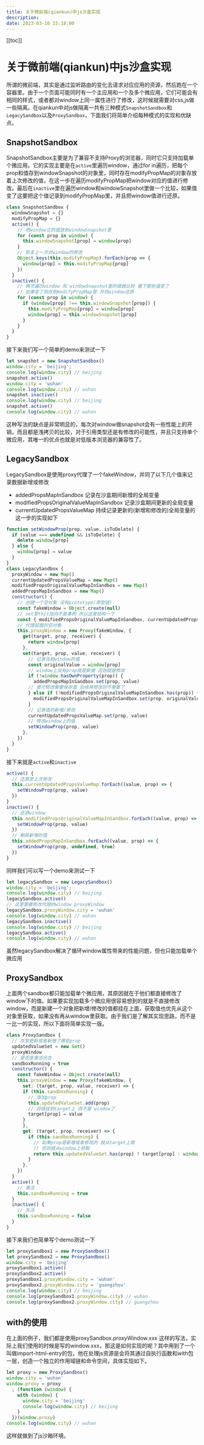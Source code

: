 ```yaml
---
title: 关于微前端(qiankun)中js沙盒实现
description:
date: 2023-03-16 15:18:00
---
```


[[toc]]
 

# 关于微前端(qiankun)中js沙盒实现

所谓的微前端，其实是通过监听路由的变化去请求对应应用的资源，然后跑在一个容器里。由于一个页面可能同时有一个主应用和一个及多个微应用，它们可能会有相同的样式，或者都对window上同一属性进行了修改，这时候就需要对css,js做一些隔离。在qiankun中对js做隔离一共有三种模式`SnapshotSandbox`和`LegacySandbox`以及`ProxySandbox`，下面我们将简单介绍每种模式的实现和优缺点。

## SnapshotSandbox
SnapshotSandbox主要是为了兼容不支持Proxy的浏览器，同时它只支持加载单个微应用。它的实现主要是在`active`里遍历window，通过for in遍历，把每个prop和值存到windowSnapshot的对象里，同时存在modifyPropMap的对象存放着上次修改的值，在这一步在遍历modifyPropMap把window对应的值进行修改。最后在`inactive`里在遍历window和windowSnapshot里做一个比较，如果值变了这要把这个值记录到modifyPropMap里，并且把window值进行还原。


```js
class SnapshotSandbox {
  windowSnapshot = {}
  modifyPropMap = {}
  active() {
    // 把window立的值放到windowSnapshot里
    for (const prop in window) {
      this.windowSnapshot[prop] = window[prop]
    }
    // 恢复上一次对window的修改
    Object.keys(this.modifyPropMap).forEach(prop => {
      window[prop] = this.modifyPropMap[prop]
    })
  }
  inactive() {
    // 再次遍历window 和 windowSnapshot里的值做比较 看下那些值变了
    // 如果变了则存到modifyPropMap里 并将window还原
    for (const prop in window) {
      if (window[prop] !== this.windowSnapshot[prop]) {
        this.modifyPropMap[prop] = window[prop]
        window[prop] = this.windowSnapshot[prop]
      }
    }
  }
}
```
接下来我们写一个简单的demo来测试一下
```js
let snapshot = new SnapshotSandbox()
window.city = 'beijing';
console.log(window.city) // beijing
snapshot.active()
window.city = 'wuhan'  
console.log(window.city) // wuhan
snapshot.inactive()
console.log(window.city) // beijing
snapshot.active()
console.log(window.city) // wuhan
```
这种写法的缺点是非常明显的，每次对window做snapshot会有一些性能上的开销，而且都是浅拷贝的比较，对于引用类型还是有修改的可能性，并且只支持单个微应用，其唯一的优点也就是对低版本浏览器的兼容性了。
## LegacySandbox
LegacySandbox是使用proxy代理了一个fakeWindow，并同了以下几个值来记录数据新增或修改
- addedPropsMapInSandbox 记录在沙盒期间新增的全局变量
- modifiedPropsOriginalValueMapInSandbox 记录沙盒期间更新的全局变量
- currentUpdatedPropsValueMap 持续记录更新的(新增和修改的)全局变量的
这一步的实现如下
```js
function setWindowProp(prop, value, isToDelete) {
  if (value === undefined && isToDelete) {
    delete window[prop]
  } else {
    window[prop] = value
  }
}
class LegacySandbox {
  proxyWindow = new Map()
  currentUpdatedPropsValueMap = new Map()
  modifiedPropsOriginalValueMapInSandbox = new Map()
  addedPropsMapInSandbox = new Map()
  constructor() {
    // 创建一个空对象 没有prototype(原型链)
    const fakeWindow = Object.create(null)
    // set里this指向不是事例 所以这里结构一下
    const { modifiedPropsOriginalValueMapInSandbox, currentUpdatedPropsValueMap, addedPropsMapInSandbox } = this
    // 代理前面的空对象
    this.proxyWindow = new Proxy(fakeWindow, {
      get(target, prop, receiver) {
        return window[prop]
      },
      set(target, prop, value, receiver) {
        // 记录当前window的值
        const originalValue = window[prop]
        // window上没有prop就是新增 否则就是修改
        if (!window.hasOwnProperty(prop)) {
          addedPropsMapInSandbox.set(prop, value)
        // 首次修改需要保存值 后续再修改则不需要了
        } else if (!modifiedPropsOriginalValueMapInSandbox.has(prop)) {
          modifiedPropsOriginalValueMapInSandbox.set(prop, originalValue)
        }
        // 记录值的新增/修改
        currentUpdatedPropsValueMap.set(prop, value)
        // 修改window上的值
        setWindowProp(prop, value)
      },
    })
  }
}
```
接下来就是`active`和`inactive`
```js
active() {
  // 还原至上次修改
  this.currentUpdatedPropsValueMap.forEach((value, prop) => {
    setWindowProp(prop, value)
  })
}
inactive() {
  // 还原window
  this.modifiedPropsOriginalValueMapInSandbox.forEach((value, prop) => {
    setWindowProp(prop, value)
  })
  // 删除新增的值
  this.addedPropsMapInSandbox.forEach((value, prop) => {
    setWindowProp(prop, undefined, true)
  })
}
```
同样我们可以写一个demo来测试一下
```js
let legacySandbox = new LegacySandbox()
window.city = 'beijing';
console.log(window.city) // beijing
legacySandbox.active()
// 这里需要修改代理的window proxyWindow
legacySandbox.proxyWindow.city = 'wuhan'
console.log(window.city) // wuhan
legacySandbox.inactive()
console.log(window.city) // beijing
legacySandbox.active()
console.log(window.city) // wuhan
```
虽然legacySandbox解决了循环window属性带来的性能问题，但也只能加载单个微应用
## ProxySandbox
上面两个sandbox都只能加载单个微应用，其原因就在于他们都直接修改了window下的值。如果要实现加载多个微应用很容易想到的就是不直接修改window，而是新建一个对象把新增/修改的值都挂在上面，获取值也优先从这个对象里获取，如果没有再从window里获取。由于我们是了解其实现思路，而不是一比一的实现，所以下面将简单实现一版。
```js
class ProxySandbox {
  // 存放更新或者新增了哪些prop
  updatedValueSet = new Set()
  proxyWindow
  // 是否是激活状态
  sandboxRunning = true
  constructor() {
    const fakeWindow = Object.create(null)
    this.proxyWindow = new Proxy(fakeWindow, {
      set: (target, prop, value, receiver) => {
      if (this.sandboxRunning) {
        // 添加prop
        this.updatedValueSet.add(prop)
        // 将值挂到target上 而不是 window了
        target[prop] = value
      }
      },
      get: (target, prop, receiver) => {
        if (this.sandboxRunning) {
          // 如果prop是新增或者修改的 就从target上取
          // 否则就从window上获取
          return this.updatedValueSet.has(prop) ? target[prop] : window[prop]
        }
      },
    })
  }
  active() {
    // 激活
    this.sandboxRunning = true
  }
  inactive() {
    // 失活
    this.sandboxRunning = false
  }
}
```
接下来我们也简单写个demo测试一下
```js
let proxySandbox1 = new ProxySandbox()
let proxySandbox2 = new ProxySandbox()
window.city = 'beijing'
proxySandbox1.active()
proxySandbox2.active()
proxySandbox1.proxyWindow.city = 'wuhan'
proxySandbox2.proxyWindow.city = 'guangzhou'
console.log(window.city) // beijing
console.log(proxySandbox1.proxyWindow.city) // wuhan
console.log(proxySandbox2.proxyWindow.city) // guangzhou
```

## with的使用
在上面的例子，我们都是使用proxySandbox.proxyWindow.xxx 这样的写法，实际上我们使用的时候是写的window.xxx，那这是如何实现的呢？其中用到了一个叫做import-html-entry的包，他在处理js资源是会将其通过自执行函数和with包一层，创造一个独立的作用域链和命令空间，具体实现如下。
```js
let proxy = new ProxySandbox()
window.city = 'wuhan'
window.proxy = proxy
  ; (function (window) {
    with (window) {
      window.city = 'beijing'
      console.log(window.city) // beijing
    }
  })(window.proxy)
console.log(window.city) // wuhan
```
这样就做到了js沙箱环境。